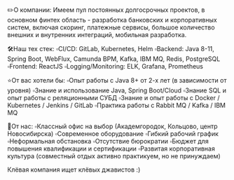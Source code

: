 ✏️О компании: Имеем пул постоянных долгосрочных проектов, в основном финтех область - разработка банковских и корпоративных систем, включая скоринг, платежные сервисы, большое количество внешних и внутренних интеграций, мобильная разработка.

🛠️Наш тех стек:
▫️CI/CD: GitLab, Kubernetes, Helm
▫️Backend: Java 8-11, Spring Boot, WebFlux, Camunda BPM, Kafka, IBM MQ, Redis, PostgreSQL
▫️Frontend: ReactJS
▫️Logging/Monitoring: ELK, Grafana, Prometheus

⭐От вас хотели бы:
▫️Опыт работы с Java 8+ от 2-х лет (в зависимости от уровня)
▫️Знание и использование Java, Spring Boot/Cloud
▫️Знание SQL и опыт работы с реляционными СУБД
▫️Знание и опыт работы с Docker / Kubernetes / Jenkins / GitLab
▫️Практика работы с Rabbit MQ / Kafka / IBM MQ

🎁От нас:
▫️Классный офис на выбор (Академгородок, Кольцово, центр Новосибирска)
▫️Современное оборудование
▫️Гибкий рабочий график
▫️Неформальная обстановка
▫️Отсутствие бюрократии
▫️Бюджет для повышения квалификации и сертификации
▫️Развитая корпоративная культура (совместный отдых активно практикуем, но не принуждаем)

Клёвая компания ищет клёвых джавистов :)

